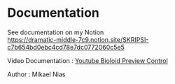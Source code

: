 # Documentation

See documentation on my Notion
<br>
https://dramatic-middle-7c9.notion.site/SKRIPSI-c7b654bd0ebc4cd78e7dc0772060c5e5

Video Documentation : [Youtube Bioloid Preview Control](https://www.youtube.com/watch?v=nTc8X4GceEk&feature=youtu.be)

Author : Mikael Nias
